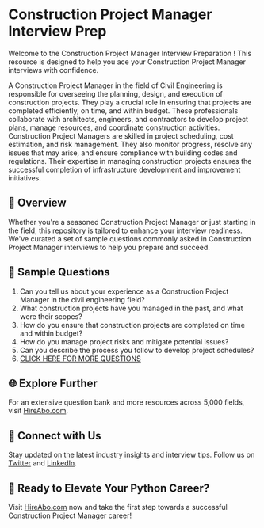 # Construction Project Manager Interview Prep

Welcome to the Construction Project Manager Interview Preparation ! This resource is designed to help you ace your Construction Project Manager interviews with confidence.

A Construction Project Manager in the field of Civil Engineering is responsible for overseeing the planning, design, and execution of construction projects. They play a crucial role in ensuring that projects are completed efficiently, on time, and within budget. These professionals collaborate with architects, engineers, and contractors to develop project plans, manage resources, and coordinate construction activities. Construction Project Managers are skilled in project scheduling, cost estimation, and risk management. They also monitor progress, resolve any issues that may arise, and ensure compliance with building codes and regulations. Their expertise in managing construction projects ensures the successful completion of infrastructure development and improvement initiatives.

## 🚀 Overview

Whether you're a seasoned Construction Project Manager or just starting in the field, this repository is tailored to enhance your interview readiness. We've curated a set of sample questions commonly asked in Construction Project Manager interviews to help you prepare and succeed.

## 📝 Sample Questions

1. Can you tell us about your experience as a Construction Project Manager in the civil engineering field?
2. What construction projects have you managed in the past, and what were their scopes?
3. How do you ensure that construction projects are completed on time and within budget?
4. How do you manage project risks and mitigate potential issues?
5. Can you describe the process you follow to develop project schedules?
6. [CLICK HERE FOR MORE QUESTIONS](https://hireabo.com/job/3_0_42/Construction%20Project%20Manager)

## 🌐 Explore Further

For an extensive question bank and more resources across 5,000 fields, visit [HireAbo.com](https://www.hireabo.com).

## 📱 Connect with Us

Stay updated on the latest industry insights and interview tips. Follow us on [Twitter](https://twitter.com/hireabo) and [LinkedIn](https://www.linkedin.com/in/hire-abo-3609972a8/).

## 🚀 Ready to Elevate Your Python Career?

Visit [HireAbo.com](https://www.hireabo.com) now and take the first step towards a successful Construction Project Manager career!